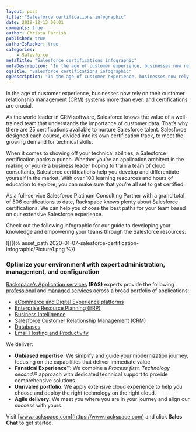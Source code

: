```yaml
---
layout: post
title: "Salesforce certifications infographic"
date: 2019-12-13 00:01
comments: true
author: Christa Parrish
published: true
authorIsRacker: true
categories:
    - Salesforce
metaTitle: "Salesforce certifications infographic"
metaDescription: "In the age of customer experience, businesses now rely on their customer relationship management (CRM) systems more than ever, and certifications are crucial."
ogTitle: "Salesforce certifications infographic"
ogDescription: "In the age of customer experience, businesses now rely on their customer relationship management (CRM) systems more than ever, and certifications are crucial."
---
```


In the age of customer experience, businesses now rely on their customer relationship management (CRM) systems more than ever, and certifications are crucial.

<!-- more -->

As the world leader in CRM software, Salesforce knows the value of a well-trained team that understands the importance of customer data. That’s why there are 25 certifications available to nurture Salesforce talent. Salesforce designed each course, divided into its own certification track, to meet the growing demand for technical skills.

When it comes to showing off your technical abilities, a Salesforce certification packs a punch. Whether you’re an application architect in the making or you’re a business leader hoping to train a team of cloud consultants, Salesforce certifications help you develop and differentiate yourself in the market. With over 100 learning resources and hours of education to explore, you can make sure that you’re all set to get certified.

As a full-service Salesforce Platinum Consulting Partner with a grand total of 506 certifications to date, Rackspace knows plenty about Salesforce certifications. We can help you choose the best paths for your team based on our extensive Salesforce experience.

Check out the following infographic for our guide to developing your knowledge and empowering your teams through the Salesforce resources:

![]({% asset_path 2020-01-07-salesforce-certification-infographic/Picture1.png %})

### Optimize your environment with expert administration, management, and configuration

[Rackspace's Application services](https://www.rackspace.com/application-services)
**(RAS)** experts provide the following [professional](https://www.rackspace.com/application-management/professional-services)
and
[managed services](https://www.rackspace.com/application-management/managed-services) across
a broad portfolio of applications:

- [eCommerce and Digital Experience platforms](https://www.rackspace.com/ecommerce-digital-experience)
- [Enterprise Resource Planning (ERP)](https://www.rackspace.com/erp)
- [Business Intelligence](https://www.rackspace.com/business-intelligence)
- [Salesforce Customer Relationship Management (CRM)](https://www.rackspace.com/salesforce-managed-services)
- [Databases](https://www.rackspace.com/dba-services)
- [Email Hosting and Productivity](https://www.rackspace.com/email-hosting)

We deliver:

- **Unbiased expertise**: We simplify and guide your modernization journey,
focusing on the capabilities that deliver immediate value.
- **Fanatical Experience**&trade;: We combine a *Process first. Technology second*.&reg;
approach with dedicated technical support to provide comprehensive solutions.
- **Unrivaled portfolio**: We apply extensive cloud experience to help you
choose and deploy the right technology on the right cloud.
- **Agile delivery**: We meet you where you are in your journey and align
our success with yours.

Visit [www.rackspace.com](https://www.rackspace.com) and click **Sales Chat** to get started.
